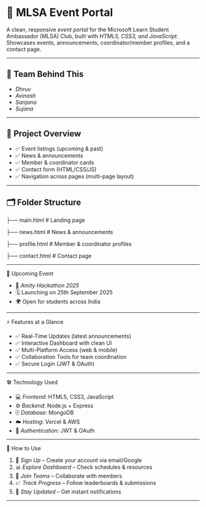 # 🎉 MLSA Event Portal
A clean, responsive *event portal* for the Microsoft Learn Student Ambassador (MLSA) Club, built with *HTML5, CSS3, and JavaScript*.  
Showcases events, announcements, coordinator/member profiles, and a contact page.

---

## 👥 Team Behind This
- *Dhruv*
- *Avinash*
- *Sanjana*
- *Sujana*

---

## 📖 Project Overview
- ✅ Event listings (upcoming & past)
- ✅ News & announcements
- ✅ Member & coordinator cards
- ✅ Contact form (HTML/CSS/JS)
- ✅ Navigation across pages (multi-page layout)

---

## 🗂️ Folder Structure
├── main.html # Landing page

├── news.html # News & announcements

├── profile.html # Member & coordinator profiles

├── contact.html # Contact page

---

📅 Upcoming Event  
- 🚀 *Amity Hackathon 2025*  
- 🗓️ Launching on 25th September 2025  
- 🌍 Open for students across India  

---

⚡ Features at a Glance  
- ✅ Real-Time Updates (latest announcements)  
- ✅ Interactive Dashboard with clean UI  
- ✅ Multi-Platform Access (web & mobile)  
- ✅ Collaboration Tools for team coordination  
- ✅ Secure Login (JWT & OAuth)  

---

🛠️ Technology Used  
- 💻 *Frontend*: HTML5, CSS3, JavaScript  
- ⚙️ *Backend*: Node.js + Express  
- 🗄️ *Database*: MongoDB  
- ☁️ *Hosting*: Vercel & AWS  
- 🔐 *Authentication*: JWT & OAuth  

---

📖 How to Use  
1. 📝 *Sign Up* – Create your account via email/Google  
2. 📊 *Explore Dashboard* – Check schedules & resources  
3. 👥 *Join Teams* – Collaborate with members  
4. 📈 *Track Progress* – Follow leaderboards & submissions  
5. 🔔 *Stay Updated* – Get instant notifications  

---

